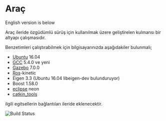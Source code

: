 # Araç
English version is below

Araç ileride özgüdümlü sürüş için kullanılmak üzere geliştirelen kulmansı bir altyapı çalışmasıdır. 

Benzetimleri çalıştırabilmek için bilgisayarınızda aşağıdakiler bulunmalı;
* [Ubuntu](https://www.ubuntu.com/) 16.04
* [GCC](https://gcc.gnu.org/) 5.4.0 ve yeni
* [Gazebo](http://gazebosim.org/) 7.0.0
* [Ros](http://www.ros.org/)-kinetic
* Eigen 3.3 (Ubuntu 16.04 libeigen-dev bulunduruyor)
* Boost 1.58.0
* [eclipse](https://www.eclipse.org/neon/) neon
* [catkin_tools](http://catkin-tools.readthedocs.io/en/latest/verbs/catkin_build.html) 

ilgili egitsellerin bağlantıları ileride eklenecektir.

![Build Status](https://circleci.com/gh/Sadetra/arac.svg?style=shield&circle-token=:circle-token])


